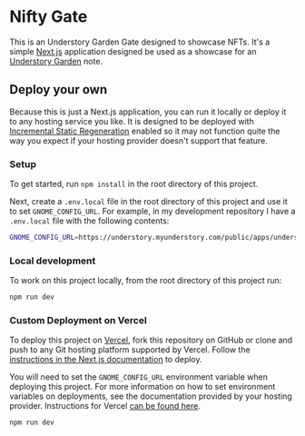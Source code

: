 # Nifty Gate

This is an Understory Garden Gate designed to showcase NFTs. It's a
simple [Next.js](https://next.js.org/) application designed be used as
a showcase for an [Understory Garden](https://understory.garden) note.
## Deploy your own

Because this is just a Next.js application, you can run it locally or deploy
it to any hosting service you like. It is designed to be deployed
with [Incremental Static Regeneration](https://vercel.com/docs/next.js/incremental-static-regeneration) enabled
so it may not function quite the way you expect if your hosting provider doesn't
support that feature.

### Setup

To get started, run `npm install` in the root directory of this project.

Next, create a `.env.local` file in the root directory of this project and use it
to set `GNOME_CONFIG_URL`. For example, in my development repository I have a `.env.local` file
with the following contents:

```bash
GNOME_CONFIG_URL=https://understory.myunderstory.com/public/apps/understory/garden/gnomes.ttl#162088323608334856805631776244
```

### Local development

To work on this project locally, from the root directory of this project run:

```bash
npm run dev
```

### Custom Deployment on Vercel

To deploy this project on [Vercel](https://vercel.com/), fork this repository on GitHub or
clone and push to any Git hosting platform supported by Vercel. Follow the
[instructions in the Next.js documentation](https://nextjs.org/docs/deployment) to deploy.

You will need to set the `GNOME_CONFIG_URL` environment variable when deploying this project. For
more information on how to set environment variables on deployments, see the documentation provided
by your hosting provider. Instructions for Vercel [can be found here](https://vercel.com/docs/environment-variables).




```
npm run dev
```

